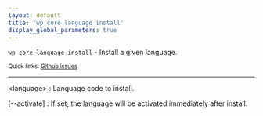 ```yaml
---
layout: default
title: 'wp core language install'
display_global_parameters: true
---
```


`wp core language install` - Install a given language.

<small>Quick links: <a href="https://github.com/wp-cli/wp-cli/issues?q=is%3Aopen+label%3Acommand%3Ainstall+sort%3Aupdated-desc">Github issues</a></small>

<hr />

&lt;language&gt;
: Language code to install.

[\--activate]
: If set, the language will be activated immediately after install.



